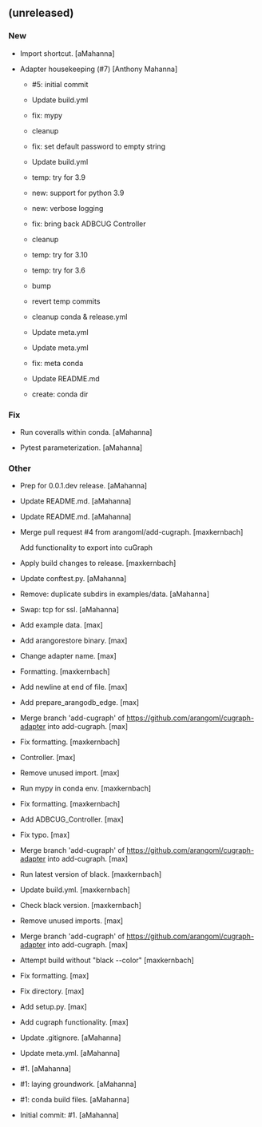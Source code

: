 ## (unreleased)

### New

* Import shortcut. [aMahanna]

* Adapter housekeeping (#7) [Anthony Mahanna]

  * #5: initial commit

  * Update build.yml

  * fix: mypy

  * cleanup

  * fix: set default password to empty string

  * Update build.yml

  * temp: try for 3.9

  * new: support for python 3.9

  * new: verbose logging

  * fix: bring back ADBCUG Controller

  * cleanup

  * temp: try for 3.10

  * temp: try for 3.6

  * bump

  * revert temp commits

  * cleanup conda & release.yml

  * Update meta.yml

  * Update meta.yml

  * fix: meta conda

  * Update README.md

  * create: conda dir

### Fix

* Run coveralls within conda. [aMahanna]

* Pytest parameterization. [aMahanna]

### Other

* Prep for 0.0.1.dev release. [aMahanna]

* Update README.md. [aMahanna]

* Update README.md. [aMahanna]

* Merge pull request #4 from arangoml/add-cugraph. [maxkernbach]

  Add functionality to export into cuGraph

* Apply build changes to release. [maxkernbach]

* Update conftest.py. [aMahanna]

* Remove: duplicate subdirs in examples/data. [aMahanna]

* Swap: tcp for ssl. [aMahanna]

* Add example data. [max]

* Add arangorestore binary. [max]

* Change adapter name. [max]

* Formatting. [maxkernbach]

* Add newline at end of file. [max]

* Add prepare_arangodb_edge. [max]

* Merge branch 'add-cugraph' of https://github.com/arangoml/cugraph-adapter into add-cugraph. [max]

* Fix formatting. [maxkernbach]

* Controller. [max]

* Remove unused import. [max]

* Run mypy in conda env. [maxkernbach]

* Fix formatting. [maxkernbach]

* Add ADBCUG_Controller. [max]

* Fix typo. [max]

* Merge branch 'add-cugraph' of https://github.com/arangoml/cugraph-adapter into add-cugraph. [max]

* Run latest version of black. [maxkernbach]

* Update build.yml. [maxkernbach]

* Check black version. [maxkernbach]

* Remove unused imports. [max]

* Merge branch 'add-cugraph' of https://github.com/arangoml/cugraph-adapter into add-cugraph. [max]

* Attempt build without "black --color" [maxkernbach]

* Fix formatting. [max]

* Fix directory. [max]

* Add setup.py. [max]

* Add cugraph functionality. [max]

* Update .gitignore. [aMahanna]

* Update meta.yml. [aMahanna]

* #1. [aMahanna]

* #1: laying groundwork. [aMahanna]

* #1: conda build files. [aMahanna]

* Initial commit: #1. [aMahanna]


